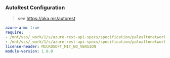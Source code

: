 ### AutoRest Configuration

> see https://aka.ms/autorest

``` yaml
azure-arm: true
require:
- /mnt/vss/_work/1/s/azure-rest-api-specs/specification/paloaltonetworks/resource-manager/readme.md
- /mnt/vss/_work/1/s/azure-rest-api-specs/specification/paloaltonetworks/resource-manager/readme.go.md
license-header: MICROSOFT_MIT_NO_VERSION
module-version: 1.0.0

```